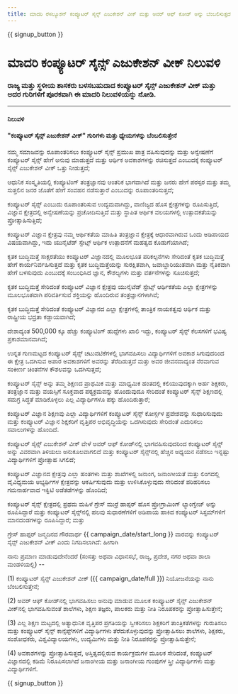 ```yaml
---
title: ಮಾದರಿ ರೆಸಲ್ಯೂಶನ್ ಕಂಪ್ಯೂಟರ್ ಸೈನ್ಸ್ ಎಜುಕೇಶನ್ ವೀಕ್ ಮತ್ತು ಅವರ್ ಆಫ್ ಕೋಡ್ ಅನ್ನು ಬೆಂಬಲಿಸುತ್ತದೆ
---
```


{{ signup_button }}

# ಮಾದರಿ ಕಂಪ್ಯೂಟರ್ ಸೈನ್ಸ್ ಎಜುಕೇಶನ್ ವೀಕ್ ನಿಲುವಳಿ

### ರಾಜ್ಯ ಮತ್ತು ಸ್ಥಳೀಯ ಶಾಸಕರು ಬಳಸಬಹುದಾದ ಕಂಪ್ಯೂಟರ್ ಸೈನ್ಸ್ ಎಜುಕೇಶನ್ ವೀಕ್‌ ಮತ್ತು ಅದರ ಗುರಿಗಳಿಗೆ ಪೂರಕವಾಗಿ ಈ ಮಾದರಿ ನಿಲುವಳಿಯನ್ನು ನೋಡಿ.

* * *

#### **ನಿಲುವಳಿ**  


#### "ಕಂಪ್ಯೂಟರ್ ಸೈನ್ಸ್ ಎಜುಕೇಶನ್ ವೀಕ್‌" ಗುರಿಗಳು ಮತ್ತು ಧ್ಯೇಯಗಳನ್ನು ಬೆಂಬಲಿಸುತ್ತೇನೆ

ನಮ್ಮ ಸಮಾಜವನ್ನು ರೂಪಾಂತರಿಸಲು ಕಂಪ್ಯೂಟರ್ ಸೈನ್ಸ್ ಪ್ರಮುಖ ಪಾತ್ರ ವಹಿಸುವುದನ್ನು ಮತ್ತು ಅನ್ವೇಷಣೆಗೆ ಕಂಪ್ಯೂಟರ್ ಸೈನ್ಸ್ ಹೇಗೆ ಅನುವು ಮಾಡುತ್ತದೆ ಮತ್ತು ಆರ್ಥಿಕ ಅವಕಾಶಗಳನ್ನು ರಚಿಸುತ್ತದೆ ಎಂಬುದಕ್ಕೆ ಕಂಪ್ಯೂಟರ್ ಸೈನ್ಸ್ ಎಜುಕೇಶನ್ ವೀಕ್‌ ಒತ್ತು ನೀಡುತ್ತದೆ;

ಆಧುನಿಕ ಸಂಸ್ಕೃತಿಯಲ್ಲಿ ಕಂಪ್ಯೂಟಿಂಗ್‌ ತಂತ್ರಜ್ಞಾನವು ಆಂತರಿಕ ಭಾಗವಾಗಿದೆ ಮತ್ತು ಜನರು ಹೇಗೆ ಪರಸ್ಪರ ಮತ್ತು ತಮ್ಮ ಸುತ್ತಲಿನ ಜನರ ಜೊತೆಗೆ ಹೇಗೆ ಸಂವಹನ ನಡೆಸುತ್ತಾರೆ ಎಂಬುದನ್ನು ರೂಪಾಂತರಿಸುತ್ತದೆ;

ಕಂಪ್ಯೂಟರ್ ಸೈನ್ಸ್ ಎಂಬುದು ರೂಪಾಂತರಿಸುವ ಉದ್ಯಮವಾಗಿದ್ದು, ವಾಣಿಜ್ಯದ ಹೊಸ ಕ್ಷೇತ್ರಗಳನ್ನು ರೂಪಿಸುತ್ತಿದೆ, ವಿಜ್ಞಾನ ಕ್ಷೇತ್ರದಲ್ಲಿ ಅನ್ವೇಷಣೆಯನ್ನು ಪ್ರಚೋದಿಸುತ್ತಿದೆ ಮತ್ತು ಸ್ಥಾಪಿತ ಆರ್ಥಿಕ ವಲಯಗಳಲ್ಲಿ ಉತ್ಪಾದಕತೆಯನ್ನು ಪ್ರೋತ್ಸಾಹಿಸುತ್ತಿದೆ;

ಕಂಪ್ಯೂಟರ್ ವಿಜ್ಞಾನ ಕ್ಷೇತ್ರವು ನಮ್ಮ ಆರ್ಥಿಕತೆಯ ಮಾಹಿತಿ ತಂತ್ರಜ್ಞಾನ ಕ್ಷೇತ್ರಕ್ಕೆ ಆಧಾರವಾಗಿರುವ ಒಂದು ಅಡಿಪಾಯದ ವಿಷಯವಾಗಿದ್ದು, ಇದು ಯುನೈಟೆಡ್ ಸ್ಟೇಟ್ಸ್ ಆರ್ಥಿಕ ಉತ್ಪಾದನೆಗೆ ಮಹತ್ವದ ಕೊಡುಗೆಯಾಗಿದೆ;

ಕೃತಕ ಬುದ್ಧಿಮತ್ತೆ ಸಾಕ್ಷರತೆಯು ಕಂಪ್ಯೂಟರ್ ವಿಜ್ಞಾನದಲ್ಲಿ ಮೂಲಭೂತ ಪರಿಕಲ್ಪನೆಗಳು ಸೇರಿದಂತೆ ಕೃತಕ ಬುದ್ಧಿಮತ್ತೆ ಹೇಗೆ ಕಾರ್ಯನಿರ್ವಹಿಸುತ್ತದೆ ಮತ್ತು ಕೃತಕ ಬುದ್ಧಿಮತ್ತೆಯನ್ನು ಸುರಕ್ಷಿತವಾಗಿ, ಜವಾಬ್ದಾರಿಯುತವಾಗಿ ಮತ್ತು ನೈತಿಕವಾಗಿ ಹೇಗೆ ಬಳಸುವುದು ಎಂಬುದಕ್ಕೆ ಸಂಬಂಧಿಸಿದ ಜ್ಞಾನ, ಕೌಶಲ್ಯಗಳು ಮತ್ತು ವರ್ತನೆಗಳನ್ನು ಸೂಚಿಸುತ್ತದೆ;

ಕೃತಕ ಬುದ್ಧಿಮತ್ತೆ ಸೇರಿದಂತೆ ಕಂಪ್ಯೂಟರ್ ವಿಜ್ಞಾನ ಕ್ಷೇತ್ರವು ಯುನೈಟೆಡ್ ಸ್ಟೇಟ್ಸ್ ಆರ್ಥಿಕತೆಯ ಎಲ್ಲಾ ಕ್ಷೇತ್ರಗಳನ್ನು ಮೂಲಭೂತವಾಗಿ ಪರಿವರ್ತಿಸುವ ಶಕ್ತಿಯನ್ನು ಹೊಂದಿರುವ ತಂತ್ರಜ್ಞಾನಗಳಾಗಿವೆ;

ಕೃತಕ ಬುದ್ಧಿಮತ್ತೆ ಸೇರಿದಂತೆ ಕಂಪ್ಯೂಟರ್ ವಿಜ್ಞಾನದ ಎಲ್ಲಾ ಕ್ಷೇತ್ರಗಳಲ್ಲಿ ತಾಂತ್ರಿಕ ನಾಯಕತ್ವವು ಆರ್ಥಿಕ ಮತ್ತು ರಾಷ್ಟ್ರೀಯ ಭದ್ರತಾ ಕಡ್ಡಾಯವಾಗಿದೆ;

ದೇಶಾದ್ಯಂತ 500,000 ಕ್ಕೂ ಹೆಚ್ಚು ಕಂಪ್ಯೂಟಿಂಗ್ ಹುದ್ದೆಗಳು ಖಾಲಿ ಇದ್ದು, ಕಂಪ್ಯೂಟರ್ ಸೈನ್ಸ್ ಕೆಲಸಗಳಿಗೆ ಭವಿಷ್ಯ ಪ್ರಕಾಶಮಾನವಾಗಿದೆ;

ಉನ್ನತ ಗುಣಮಟ್ಟದ ಕಂಪ್ಯೂಟರ್ ಸೈನ್ಸ್ ಚಟುವಟಿಕೆಗಳಲ್ಲಿ ಭಾಗವಹಿಸಲು ವಿದ್ಯಾರ್ಥಿಗಳಿಗೆ ಅವಕಾಶ ಸಿಗುವುದರಿಂದ ಈ ಕ್ಷೇತ್ರ ಒದಗಿಸುವ ಅಪಾರ ಅವಕಾಶಗಳಿಗೆ ಅವರನ್ನು ತೆರೆದಿಡುತ್ತದೆ ಮತ್ತು ಅವರ ಜೀವನದಾದ್ಯಂತ ನೆರವಾಗುವ ಸಂಕೀರ್ಣ ಚಿಂತನೆಗಳ ಕೌಶಲವನ್ನು ಒದಗಿಸುತ್ತದೆ;

ಕಂಪ್ಯೂಟರ್ ಸೈನ್ಸ್ ಅನ್ನು ತಮ್ಮ ಶಿಕ್ಷಣದ ಪ್ರಾಥಮಿಕ ಮತ್ತು ಮಾಧ್ಯಮಿಕ ಹಂತದಲ್ಲಿ ಕಲಿಯುವುದಕ್ಕಾಗಿ ಅರ್ಹ ಶಿಕ್ಷಕರು, ತಂತ್ರಜ್ಞಾನ ಮತ್ತು ವಯಸ್ಸಿಗೆ ಸೂಕ್ತವಾದ ಪಠ್ಯಕ್ರಮವನ್ನು ಹೊಂದುವುದೂ ಸೇರಿದಂತೆ ಕಂಪ್ಯೂಟರ್ ಸೈನ್ಸ್ ಶಿಕ್ಷಣದಲ್ಲಿ ಸಮಗ್ರ ಸಿದ್ಧತೆ ಮಾಡಿಕೊಳ್ಳಲು ಎಲ್ಲ ವಿದ್ಯಾರ್ಥಿಗಳೂ ಹಕ್ಕು ಹೊಂದಿರುತ್ತಾರೆ;

ಕಂಪ್ಯೂಟರ್ ವಿಜ್ಞಾನ ಶಿಕ್ಷಣವು ಎಲ್ಲಾ ವಿದ್ಯಾರ್ಥಿಗಳಿಗೆ ಕಂಪ್ಯೂಟರ್ ಸೈನ್ಸ್ ಕೋರ್ಸ್ಗಳ ಪ್ರವೇಶವನ್ನು ಸುಧಾರಿಸುವುದು ಮತ್ತು ಕಂಪ್ಯೂಟರ್ ವಿಜ್ಞಾನ ಶಿಕ್ಷಕರಿಗೆ ವೃತ್ತಿಪರ ಅಭಿವೃದ್ಧಿಯನ್ನು ಒದಗಿಸುವುದು ಸೇರಿದಂತೆ ಎದುರಿಸಲು ಸವಾಲುಗಳನ್ನು ಹೊಂದಿದೆ.

ಕಂಪ್ಯೂಟರ್ ಸೈನ್ಸ್ ಎಜುಕೇಶನ್ ವೀಕ್‌ ವೇಳೆ ಅವರ್ ಆಫ್ ಕೋಡ್‌ನಲ್ಲಿ ಭಾಗವಹಿಸುವುದರಿಂದ ಕಂಪ್ಯೂಟರ್ ಸೈನ್ಸ್ ಅನ್ನು ವಿವರವಾಗಿ ತಿಳಿಯಲು ಅನುಕೂಲವಾಗಲಿದೆ ಮತ್ತು ಕಂಪ್ಯೂಟರ್ ಸೈನ್ಸ್‌ನಲ್ಲಿ ಹೆಚ್ಚಿನ ಅಧ್ಯಯನ ನಡೆಸಲು ಇನ್ನಷ್ಟು ವಿದ್ಯಾರ್ಥಿಗಳಿಗೆ ಪ್ರೋತ್ಸಾಹ ಸಿಗಲಿದೆ;

ಕಂಪ್ಯೂಟರ್ ವಿಜ್ಞಾನದ ಕ್ಷೇತ್ರವು ಎಲ್ಲಾ ಹಂತಗಳು ಮತ್ತು ಶಾಖೆಗಳಲ್ಲಿ ಜನಾಂಗ, ಜನಾಂಗೀಯತೆ ಮತ್ತು ಲಿಂಗದಲ್ಲಿ ವೈವಿಧ್ಯಮಯ ಅಭ್ಯರ್ಥಿಗಳ ಕ್ಷೇತ್ರವನ್ನು ಆಕರ್ಷಿಸುವುದು ಮತ್ತು ಉಳಿಸಿಕೊಳ್ಳುವುದು ಸೇರಿದಂತೆ ಪರಿಹರಿಸಲು ಗಮನಾರ್ಹವಾದ ಇಕ್ವಿಟಿ ಅಡೆತಡೆಗಳನ್ನು ಹೊಂದಿದೆ;

ಕಂಪ್ಯೂಟರ್ ಸೈನ್ಸ್‌ ಕ್ಷೇತ್ರದಲ್ಲಿ ಪ್ರಥಮ ಮಹಿಳೆ ಗ್ರೇಸ್ ಮುರ್ರೆ ಹಾಪ್ಪರ್ ಹೊಸ ಪ್ರೋಗ್ರಾಮಿಂಗ್ ಲ್ಯಾಂಗ್ವೇಜ್‌ ಅನ್ನು ರೂಪಿಸಿದ್ದಾರೆ ಮತ್ತು ಕಂಪ್ಯೂಟರ್ ಸೈನ್ಸ್‌ನಲ್ಲಿ ಹಲವು ಸುಧಾರಣೆಗಳಿಗೆ ಅಡಿಪಾಯ ಹಾಕಿದ ಕಂಪ್ಯೂಟರ್ ಸಿಸ್ಟಮ್‌ಗಳಿಗೆ ಮಾನದಂಡಗಳನ್ನು ರೂಪಿಸಿದ್ದಾರೆ; ಮತ್ತು

ಗ್ರೇಸ್ ಹಾಪ್ಪರ್ ಜನ್ಮದಿನದ ಗೌರವಾರ್ಥ {{ campaign_date/start_long }} ವಾರವನ್ನು ಕಂಪ್ಯೂಟರ್ ಸೈನ್ಸ್ ಎಜುಕೇಶನ್ ವೀಕ್ ಎಂದು ನಿಗದಿಸಲಾಗಿದೆ: ಹೀಗಾಗಿ<br />

ನಾನು ಪ್ರಮಾಣ ಮಾಡುವುದೇನೆಂದರೆ (ಸಂಸತ್ತು ಅಥವಾ ವಿಧಾನಸಭೆ, ರಾಜ್ಯ, ಪ್ರದೇಶ, ನಗರ ಅಥವಾ ಶಾಲಾ ಮಂಡಳಿಯಲ್ಲಿ) --

(1) ಕಂಪ್ಯೂಟರ್ ಸೈನ್ಸ್ ಎಜುಕೇಶನ್ ವೀಕ್‌ ({{ campaign_date/full }}) ನಿಯೋಜನೆಯನ್ನು ನಾನು ಬೆಂಬಲಿಸುತ್ತೇನೆ;

(2) ಅವರ್ ಆಫ್ ಕೋಡ್‌ನಲ್ಲಿ ಭಾಗವಹಿಸಲು ಅನುವು ಮಾಡುವ ಮೂಲಕ ಕಂಪ್ಯೂಟರ್ ಸೈನ್ಸ್ ಎಜುಕೇಶನ್ ವೀಕ್‌ನಲ್ಲಿ ಭಾಗವಹಿಸುವಂತೆ ಶಾಲೆಗಳು, ಶಿಕ್ಷಣ ತಜ್ಞರು, ಪಾಲಕರು ಮತ್ತು ನೀತಿ ನಿರೂಪಕರನ್ನು ಪ್ರೋತ್ಸಾಹಿಸುತ್ತೇನೆ;

(3) ಎಲ್ಲ ಶಿಕ್ಷಣ ಮಟ್ಟದಲ್ಲಿ ಅತ್ಯಾಧುನಿಕ ವೃತ್ತಿಪರ ಪ್ರಗತಿಯನ್ನು ಸ್ವೀಕರಿಸಲು ಶಿಕ್ಷಕರಿಗೆ ತಾಂತ್ರಿಕತೆಗಳನ್ನು ಗುರುತಿಸಲು ಮತ್ತು ಕಂಪ್ಯೂಟರ್ ಸೈನ್ಸ್ ಕಾನ್ಸೆಪ್ಟ್‌ಗಳಿಗೆ ವಿದ್ಯಾರ್ಥಿಗಳು ತೆರೆದುಕೊಳ್ಳುವುದನ್ನು ಪ್ರೋತ್ಸಾಹಿಸಲು ಶಾಲೆಗಳು, ಶಿಕ್ಷಕರು, ಸಂಶೋಧಕರು, ವಿಶ್ವವಿದ್ಯಾಲಯಗಳು, ಉದ್ಯಮಿಗಳು ಮತ್ತು ನೀತಿ ನಿರೂಪಕರನ್ನು ಪ್ರೋತ್ಸಾಹಿಸುತ್ತೇನೆ;

(4) ಅವಕಾಶಗಳನ್ನು ಪ್ರೋತ್ಸಾಹಿಸುತ್ತದೆ, ಅಸ್ತಿತ್ವದಲ್ಲಿರುವ ಕಾರ್ಯಕ್ರಮಗಳ ಮೂಲಕ ಸೇರಿದಂತೆ, ಕಂಪ್ಯೂಟರ್ ವಿಜ್ಞಾನದಲ್ಲಿ ಕಡಿಮೆ ನಿರೂಪಿಸಲಾಗಿದೆ ಜನಾಂಗೀಯ ಮತ್ತು ಜನಾಂಗೀಯ ಗುಂಪುಗಳ ಸ್ತ್ರೀ ವಿದ್ಯಾರ್ಥಿಗಳು ಮತ್ತು ವಿದ್ಯಾರ್ಥಿಗಳಿಗೆ.

{{ signup_button }}